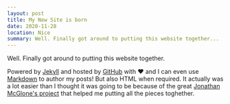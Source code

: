 ```yaml
---
layout: post
title: My New Site is born
date: 2020-11-28
location: Nice
summary: Well. Finally got around to putting this website together...
---
```

Well. Finally got around to putting this website together.

Powered by [Jekyll](http://jekyllrb.com) and
hosted by [GitHub](https://github.com/madrisan/madrisan.github.io) with :heart:
and I can even use [Markdown](https://en.wikipedia.org/wiki/Markdown) to author my posts!
But also HTML when required.
It actually was a lot easier than I thought it was going to be because of the
great [Jonathan McGlone's project](https://github.com/hankquinlan/hankquinlan.github.io/)
that helped me putting all the pieces toghether.

